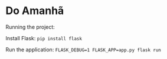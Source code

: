 # Do Amanhã

Running the project:

Install Flask: `pip install flask`

Run the application: `FLASK_DEBUG=1 FLASK_APP=app.py flask run`
